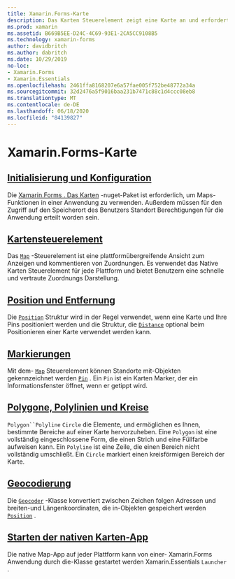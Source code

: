 ```yaml
---
title: Xamarin.Forms-Karte
description: Das Karten Steuerelement zeigt eine Karte an und erfordert Xamarin.Forms . Ordnet das nuget-Paket zu.
ms.prod: xamarin
ms.assetid: B669B5EE-D24C-4C69-93E1-2CA5CC9108B5
ms.technology: xamarin-forms
author: davidbritch
ms.author: dabritch
ms.date: 10/29/2019
no-loc:
- Xamarin.Forms
- Xamarin.Essentials
ms.openlocfilehash: 2461ffa8168207e6a57fae005f752be48772a34a
ms.sourcegitcommit: 32d2476a5f9016baa231b7471c88c1d4ccc08eb8
ms.translationtype: MT
ms.contentlocale: de-DE
ms.lasthandoff: 06/18/2020
ms.locfileid: "84139827"
---
```

# <a name="xamarinforms-map"></a>Xamarin.Forms-Karte

## <a name="initialization-and-configuration"></a>[Initialisierung und Konfiguration](setup.md)

Die [ Xamarin.Forms . Das Karten](https://www.nuget.org/packages/Xamarin.Forms.Maps/) -nuget-Paket ist erforderlich, um Maps-Funktionen in einer Anwendung zu verwenden. Außerdem müssen für den Zugriff auf den Speicherort des Benutzers Standort Berechtigungen für die Anwendung erteilt worden sein.

## <a name="map-control"></a>[Kartensteuerelement](map.md)

Das [`Map`](xref:Xamarin.Forms.Maps.Map) -Steuerelement ist eine plattformübergreifende Ansicht zum Anzeigen und kommentieren von Zuordnungen. Es verwendet das Native Karten Steuerelement für jede Plattform und bietet Benutzern eine schnelle und vertraute Zuordnungs Darstellung.

## <a name="position-and-distance"></a>[Position und Entfernung](position-distance.md)

Die [`Position`](xref:Xamarin.Forms.Maps.Position) Struktur wird in der Regel verwendet, wenn eine Karte und Ihre Pins positioniert werden und die Struktur, die [`Distance`](xref:Xamarin.Forms.Maps.Distance) optional beim Positionieren einer Karte verwendet werden kann.

## <a name="pins"></a>[Markierungen](pins.md)

Mit dem- [`Map`](xref:Xamarin.Forms.Maps.Map) Steuerelement können Standorte mit-Objekten gekennzeichnet werden [`Pin`](xref:Xamarin.Forms.Maps.Pin) . Ein `Pin` ist ein Karten Marker, der ein Informationsfenster öffnet, wenn er getippt wird.

## <a name="polygons-polylines-and-circles"></a>[Polygone, Polylinien und Kreise](polygons.md)

`Polygon``Polyline` `Circle` die Elemente, und ermöglichen es Ihnen, bestimmte Bereiche auf einer Karte hervorzuheben. Eine `Polygon` ist eine vollständig eingeschlossene Form, die einen Strich und eine Füllfarbe aufweisen kann. Ein `Polyline` ist eine Zeile, die einen Bereich nicht vollständig umschließt. Ein `Circle` markiert einen kreisförmigen Bereich der Karte.

## <a name="geocoding"></a>[Geocodierung](geocoder.md)

Die [`Geocoder`](xref:Xamarin.Forms.Maps.Geocoder) -Klasse konvertiert zwischen Zeichen folgen Adressen und breiten-und Längenkoordinaten, die in-Objekten gespeichert werden [`Position`](xref:Xamarin.Forms.Maps.Position) .

## <a name="launch-the-native-map-app"></a>[Starten der nativen Karten-App](native-map-app.md)

Die native Map-App auf jeder Plattform kann von einer- Xamarin.Forms Anwendung durch die-Klasse gestartet werden Xamarin.Essentials `Launcher` .
